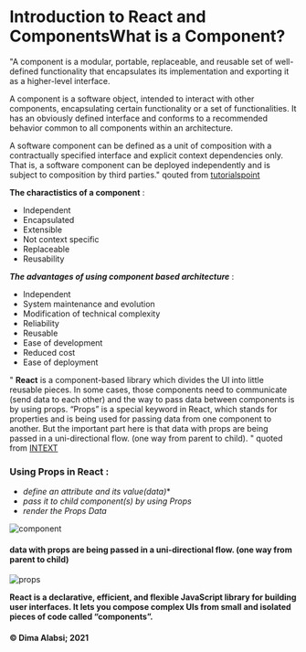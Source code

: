 # Introduction to React and ComponentsWhat is a Component?


 

"A component is a modular, portable, replaceable, and reusable set of well-defined functionality that encapsulates its implementation and exporting it as a higher-level interface.

A component is a software object, intended to interact with other components, encapsulating certain functionality or a set of functionalities. It has an obviously defined interface and conforms to a recommended behavior common to all components within an architecture.

A software component can be defined as a unit of composition with a contractually specified interface and explicit context dependencies only. That is, a software component can be deployed independently and is subject to composition by third parties." qouted from  [tutorialspoint](https://www.tutorialspoint.com/software_architecture_design/component_based_architecture.htm)

**The charactistics of a component** :
+ Independent 
+ Encapsulated 
+ Extensible 
+ Not context specific
+ Replaceable 
+ Reusability 


 ***The advantages of using component based architecture*** :
  + Independent 
  + System maintenance and evolution
 + Modification of technical complexity
 + Reliability 
 + Reusable 
 + Ease of development
+  Reduced cost
 + Ease of deployment
 





 " **React** is a component-based library which divides the UI into little reusable pieces. In some cases, those components need to communicate (send data to each other) and the way to pass data between components is by using props.
“Props” is a special keyword in React, which stands for properties and is being used for passing data from one component to another.
But the important part here is that data with props are being passed in a uni-directional flow. (one way from parent to child). " quoted from [INTEXT](https://itnext.io/what-is-props-and-how-to-use-it-in-react-da307f500da0)


### Using Props in React :
+ *define an attribute and its value(data)**
+ *pass it to child component(s) by using Props* 
+ *render the Props Data*

![component](https://www.codevoila.com/cvuploads/images/201607/reactjs_component_lifecycle_status.png)

 #### **data with props are being passed in a uni-directional flow. (one way from parent to child)**


![props](https://miro.medium.com/max/1838/1*bsS8ETUQqgBpAoT2D6tjmw.png)



 **React is a declarative, efficient, and flexible JavaScript library for building user interfaces. It lets you compose complex UIs from small and isolated pieces of code called “components”.**

 #### &copy; Dima Alabsi; 2021
